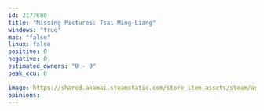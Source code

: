 ```yaml
---
id: 2177680
title: "Missing Pictures: Tsai Ming-Liang"
windows: "true"
mac: "false"
linux: false
positive: 0
negative: 0
estimated_owners: "0 - 0"
peak_ccu: 0

image: https://shared.akamai.steamstatic.com/store_item_assets/steam/apps/2177680/header.jpg?t=1672755348
opinions:
---
```

